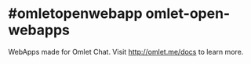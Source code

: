 #omletopenwebapp
omlet-open-webapps
==================

WebApps made for Omlet Chat. Visit http://omlet.me/docs to learn more.

